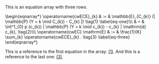 This is an equation array with three rows.

<span id="eq-one"></span><span id="eq-three"></span>
\begin{eqnarray*}
  \operatorname{cwECE}\_{k} & := & \mathbb{E}\_{C\_{k}} (| \mathbb{P} (Y = k
  \mid C\_{k}) - C\_{k} |) \tag{1} \label{eq-one}\\\\\\
  & = & \int^1\_{0} p (c\_{k}) | \mathbb{P} (Y = k \mid c\_{k}) - c\_{k} |
  \mathrm{d} c\_{k}, \tag{2}\\\\\\
  \operatorname{cwEC} \mathrm{E} & := & \frac{1}{K} \sum\_{k}
  \operatorname{cwECE}\_{k} . \tag{3} \label{eq-three}
\end{eqnarray*}

This is a reference to the first equation in the array: [(1)](#eq-one). And 
this is a reference to the last one: [(3)](#eq-three).

